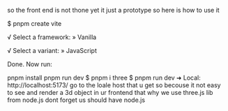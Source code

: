 so the front end is not thone yet it just a prototype so here is how to use it 


$ pnpm  create vite

√ Select a framework: » Vanilla

√ Select a variant: » JavaScript

Done. Now run:


  pnpm install
  pnpm run dev
$ pnpm  i three
$ pnpm run dev
  ➜  Local:   http://localhost:5173/
go to the loale host that u get so becouse it not easy to see and render a 3d object in ur frontend that why we use three.js lib from node.js
dont forget us should have node.js
